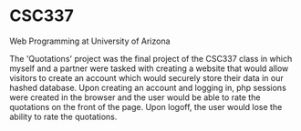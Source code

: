 # CSC337
Web Programming at University of Arizona

The 'Quotations' project was the final project of the CSC337 class in which myself and a partner were tasked with creating a website that would allow visitors to create an account which would securely store their data in our hashed database.  Upon creating an account and logging in, php sessions were created in the browser and the user would be able to rate the quotations on the front of the page.  Upon logoff, the user would lose the ability to rate the quotations.   
